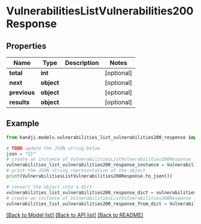 # VulnerabilitiesListVulnerabilities200Response


## Properties

Name | Type | Description | Notes
------------ | ------------- | ------------- | -------------
**total** | **int** |  | [optional] 
**next** | **object** |  | [optional] 
**previous** | **object** |  | [optional] 
**results** | **object** |  | [optional] 

## Example

```python
from kandji.models.vulnerabilities_list_vulnerabilities200_response import VulnerabilitiesListVulnerabilities200Response

# TODO update the JSON string below
json = "{}"
# create an instance of VulnerabilitiesListVulnerabilities200Response from a JSON string
vulnerabilities_list_vulnerabilities200_response_instance = VulnerabilitiesListVulnerabilities200Response.from_json(json)
# print the JSON string representation of the object
print(VulnerabilitiesListVulnerabilities200Response.to_json())

# convert the object into a dict
vulnerabilities_list_vulnerabilities200_response_dict = vulnerabilities_list_vulnerabilities200_response_instance.to_dict()
# create an instance of VulnerabilitiesListVulnerabilities200Response from a dict
vulnerabilities_list_vulnerabilities200_response_from_dict = VulnerabilitiesListVulnerabilities200Response.from_dict(vulnerabilities_list_vulnerabilities200_response_dict)
```
[[Back to Model list]](../README.md#documentation-for-models) [[Back to API list]](../README.md#documentation-for-api-endpoints) [[Back to README]](../README.md)


